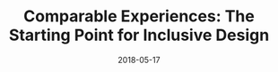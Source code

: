 ---
title: 'Comparable Experiences: The Starting Point for Inclusive Design'
date: '2018-05-17'
publishedOn: 'UX Collective'
tags: ['speaking', 'accessibility', 'inclusive design']
url: 'https://uxdesign.cc/comparable-experiences-the-starting-point-for-inclusive-design-39838d9565c2'
---